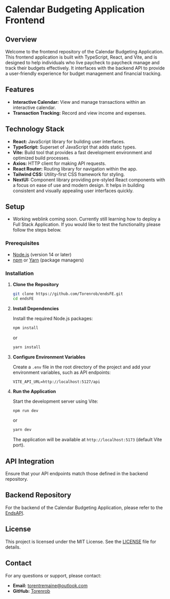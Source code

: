 # Calendar Budgeting Application Frontend

## Overview

Welcome to the frontend repository of the Calendar Budgeting Application. This frontend application is built with TypeScript, React, and Vite, and is designed to help individuals who live paycheck to paycheck manage and track their budgets effectively. It interfaces with the backend API to provide a user-friendly experience for budget management and financial tracking.

## Features

- **Interactive Calendar:** View and manage transactions within an interactive calendar.
- **Transaction Tracking:** Record and view income and expenses.

## Technology Stack

- **React:** JavaScript library for building user interfaces.
- **TypeScript:** Superset of JavaScript that adds static types.
- **Vite:** Build tool that provides a fast development environment and optimized build processes.
- **Axios:** HTTP client for making API requests.
- **React Router:** Routing library for navigation within the app.
- **Tailwind CSS:** Utility-first CSS framework for styling.
- **NextUI:** Component library providing pre-styled React components with a focus on ease of use and modern design. It helps in building consistent and visually appealing user interfaces quickly.

## Setup
- Working weblink coming soon. Currently still learning how to deploy a Full Stack Application. If you would like to test the functionality please follow the steps below. 

### Prerequisites

- [Node.js](https://nodejs.org/) (version 14 or later)
- [npm](https://www.npmjs.com/) or [Yarn](https://yarnpkg.com/) (package managers)

### Installation

1. **Clone the Repository**

   ```bash
   git clone https://github.com/Torenrob/endsFE.git
   cd endsFE
   ```

2. **Install Dependencies**

   Install the required Node.js packages:

   ```bash
   npm install
   ```

   or

   ```bash
   yarn install
   ```

3. **Configure Environment Variables**

   Create a `.env` file in the root directory of the project and add your environment variables, such as API endpoints:

   ```
   VITE_API_URL=http://localhost:5127/api
   ```

4. **Run the Application**

   Start the development server using Vite:

   ```bash
   npm run dev
   ```

   or

   ```bash
   yarn dev
   ```

   The application will be available at `http://localhost:5173` (default Vite port).

## API Integration

Ensure that your API endpoints match those defined in the backend repository.

## Backend Repository

For the backend of the Calendar Budgeting Application, please refer to the [EndsAPI](https://github.com/torenrob/endsapi).

## License

This project is licensed under the MIT License. See the [LICENSE](LICENSE) file for details.

## Contact

For any questions or support, please contact:

- **Email:** torentremaine@outlook.com
- **GitHub:** [Torenrob](https://github.com/torenrob)

